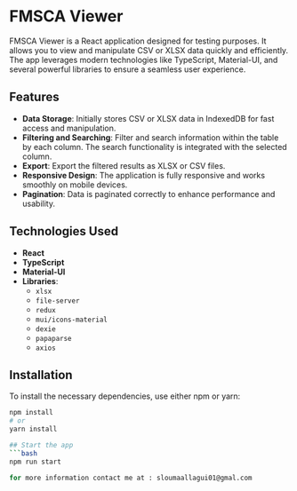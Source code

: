 # FMSCA Viewer

FMSCA Viewer is a React application designed for testing purposes. It allows you to view and manipulate CSV or XLSX data quickly and efficiently. The app leverages modern technologies like TypeScript, Material-UI, and several powerful libraries to ensure a seamless user experience.

## Features

- **Data Storage**: Initially stores CSV or XLSX data in IndexedDB for fast access and manipulation.
- **Filtering and Searching**: Filter and search information within the table by each column. The search functionality is integrated with the selected column.
- **Export**: Export the filtered results as XLSX or CSV files.
- **Responsive Design**: The application is fully responsive and works smoothly on mobile devices.
- **Pagination**: Data is paginated correctly to enhance performance and usability.

## Technologies Used

- **React**
- **TypeScript**
- **Material-UI**
- **Libraries**:
  - `xlsx`
  - `file-server`
  - `redux`
  - `mui/icons-material`
  - `dexie`
  - `papaparse`
  - `axios`

## Installation

To install the necessary dependencies, use either npm or yarn:

```bash
npm install
# or
yarn install

## Start the app
```bash
npm run start

for more information contact me at : sloumaallagui01@gmal.com
